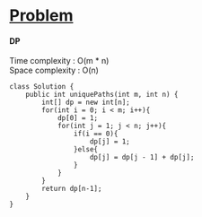 # [Problem](https://leetcode.com/problems/unique-paths/)

#### DP
Time complexity : O(m * n)  
Space complexity : O(n)
````
class Solution {
    public int uniquePaths(int m, int n) {
        int[] dp = new int[n];
        for(int i = 0; i < m; i++){
            dp[0] = 1;
            for(int j = 1; j < n; j++){
                if(i == 0){
                    dp[j] = 1;
                }else{
                    dp[j] = dp[j - 1] + dp[j]; 
                }
            }
        }
        return dp[n-1];
    }
}
````

